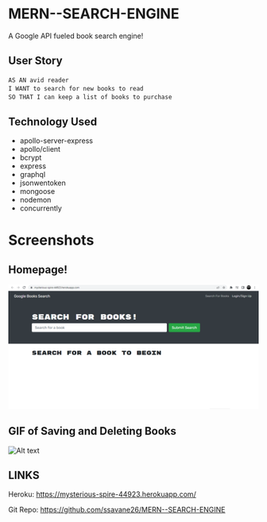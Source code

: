 # MERN--SEARCH-ENGINE

A Google API fueled book search engine!

## User Story

```md
AS AN avid reader
I WANT to search for new books to read
SO THAT I can keep a list of books to purchase
```
## Technology Used

  * apollo-server-express
  * apollo/client
  * bcrypt
  * express
  * graphql
  * jsonwentoken
  * mongoose
  * nodemon
  * concurrently 

# Screenshots
## Homepage!
![Alt text](assets\MernHomePage.png )

## GIF of Saving and Deleting Books
![Alt text](assets\MERNpost&Del.gif)

## LINKS
Heroku: https://mysterious-spire-44923.herokuapp.com/

Git Repo: https://github.com/ssavane26/MERN--SEARCH-ENGINE
 
